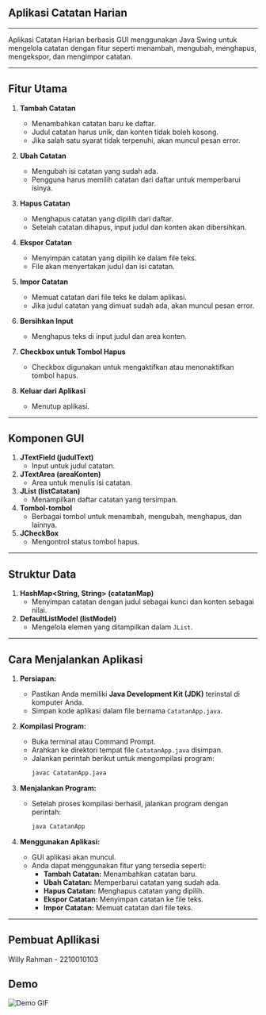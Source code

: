
## **Aplikasi Catatan Harian**

---
Aplikasi Catatan Harian berbasis GUI menggunakan Java Swing untuk mengelola catatan dengan fitur seperti menambah, mengubah, menghapus, mengekspor, dan mengimpor catatan.

---

## **Fitur Utama**

1. **Tambah Catatan**
   - Menambahkan catatan baru ke daftar.
   - Judul catatan harus unik, dan konten tidak boleh kosong.
   - Jika salah satu syarat tidak terpenuhi, akan muncul pesan error.

2. **Ubah Catatan**
   - Mengubah isi catatan yang sudah ada.
   - Pengguna harus memilih catatan dari daftar untuk memperbarui isinya.

3. **Hapus Catatan**
   - Menghapus catatan yang dipilih dari daftar.
   - Setelah catatan dihapus, input judul dan konten akan dibersihkan.

4. **Ekspor Catatan**
   - Menyimpan catatan yang dipilih ke dalam file teks.
   - File akan menyertakan judul dan isi catatan.

5. **Impor Catatan**
   - Memuat catatan dari file teks ke dalam aplikasi.
   - Jika judul catatan yang dimuat sudah ada, akan muncul pesan error.

6. **Bersihkan Input**
   - Menghapus teks di input judul dan area konten.

7. **Checkbox untuk Tombol Hapus**
   - Checkbox digunakan untuk mengaktifkan atau menonaktifkan tombol hapus.

8. **Keluar dari Aplikasi**
   - Menutup aplikasi.

---

## **Komponen GUI**
1. **JTextField (judulText)**
   - Input untuk judul catatan.
2. **JTextArea (areaKonten)**
   - Area untuk menulis isi catatan.
3. **JList (listCatatan)**
   - Menampilkan daftar catatan yang tersimpan.
4. **Tombol-tombol**
   - Berbagai tombol untuk menambah, mengubah, menghapus, dan lainnya.
5. **JCheckBox**
   - Mengontrol status tombol hapus.

---

## **Struktur Data**
1. **HashMap<String, String> (catatanMap)**
   - Menyimpan catatan dengan judul sebagai kunci dan konten sebagai nilai.
2. **DefaultListModel<String> (listModel)**
   - Mengelola elemen yang ditampilkan dalam `JList`.

---

## **Cara Menjalankan Aplikasi**

1. **Persiapan:**
   - Pastikan Anda memiliki **Java Development Kit (JDK)** terinstal di komputer Anda.
   - Simpan kode aplikasi dalam file bernama `CatatanApp.java`.

2. **Kompilasi Program:**
   - Buka terminal atau Command Prompt.
   - Arahkan ke direktori tempat file `CatatanApp.java` disimpan.
   - Jalankan perintah berikut untuk mengompilasi program:
     ```bash
     javac CatatanApp.java
     ```

3. **Menjalankan Program:**
   - Setelah proses kompilasi berhasil, jalankan program dengan perintah:
     ```bash
     java CatatanApp
     ```

4. **Menggunakan Aplikasi:**
   - GUI aplikasi akan muncul.
   - Anda dapat menggunakan fitur yang tersedia seperti:
     - **Tambah Catatan:** Menambahkan catatan baru.
     - **Ubah Catatan:** Memperbarui catatan yang sudah ada.
     - **Hapus Catatan:** Menghapus catatan yang dipilih.
     - **Ekspor Catatan:** Menyimpan catatan ke file teks.
     - **Impor Catatan:** Memuat catatan dari file teks.

---

## **Pembuat Apllikasi**
   Willy Rahman - 2210010103

## **Demo** 
   ![Demo GIF](https://github.com/willyrahman/WillyRahman_2210010103_UTS/blob/main/img/demo%20aplikasi%20catatan%20harian%20uts%20pbo2.gif)

